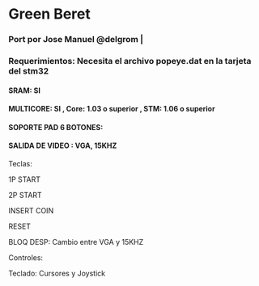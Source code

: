 # Green Beret

### Port por Jose Manuel @delgrom |

### Requerimientos: Necesita el archivo popeye.dat en la tarjeta del stm32

#### SRAM: SI

#### MULTICORE: SI , Core: 1.03 o superior , STM: 1.06 o superior

#### SOPORTE PAD 6 BOTONES: 

#### SALIDA DE VIDEO : VGA, 15KHZ


Teclas:

1P START

2P START

INSERT COIN

RESET

BLOQ DESP: Cambio entre VGA y 15KHZ

Controles:

Teclado: Cursores y Joystick
